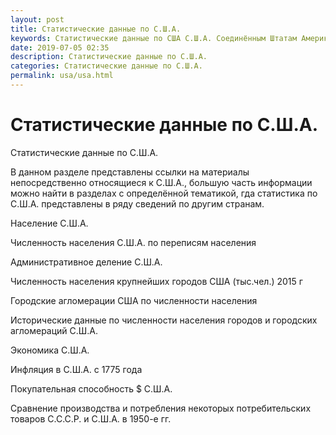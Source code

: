 ```yaml
---
layout: post
title: Статистические данные по С.Ш.А.
keywords: Статистические данные по США С.Ш.А. Соединённым Штатам Америки
date: 2019-07-05 02:35
description: Статистические данные по С.Ш.А.
categories: Статистические данные по С.Ш.А.
permalink: usa/usa.html
---
```


# Статистические данные по С.Ш.А.



Статистические данные по С.Ш.А.


В данном разделе представлены ссылки на материалы непосредственно относящиеся к С.Ш.А., большую часть информации можно найти в разделах с определённой тематикой, гда статистика по С.Ш.А. 
представлены в ряду сведений по другим странам. 


Население С.Ш.А.



Численность населения С.Ш.А. по переписям населения


Административное деление С.Ш.А.


Численность населения крупнейших городов США (тыс.чел.) 2015 г 


Городские агломерации США по численности населения


Исторические данные по численности населения городов и городских агломераций С.Ш.А.


Экономика С.Ш.А.


Инфляция в С.Ш.А. с 1775 года


Покупательная способность $ С.Ш.А.


Сравнение производства и потребления некоторых потребительских товаров С.С.С.Р. и С.Ш.А. в 1950-е гг.







		
		
